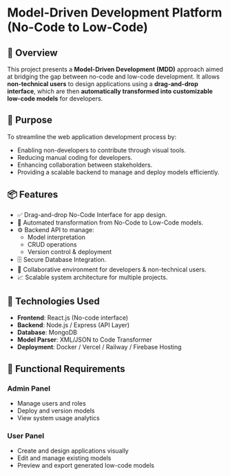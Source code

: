 # Model-Driven Development Platform (No-Code to Low-Code)

## 🚀 Overview

This project presents a **Model-Driven Development (MDD)** approach aimed at bridging the gap between no-code and low-code development. It allows **non-technical users** to design applications using a **drag-and-drop interface**, which are then **automatically transformed into customizable low-code models** for developers.

## 🎯 Purpose

To streamline the web application development process by:
- Enabling non-developers to contribute through visual tools.
- Reducing manual coding for developers.
- Enhancing collaboration between stakeholders.
- Providing a scalable backend to manage and deploy models efficiently.

## 📦 Features

- ✅ Drag-and-drop No-Code Interface for app design.
- 🔁 Automated transformation from No-Code to Low-Code models.
- ⚙️ Backend API to manage:
  - Model interpretation
  - CRUD operations
  - Version control & deployment
- 🗄️ Secure Database Integration.
- 🤝 Collaborative environment for developers & non-technical users.
- 📈 Scalable system architecture for multiple projects.

## 🔧 Technologies Used

- **Frontend**: React.js (No-code interface)
- **Backend**: Node.js / Express (API Layer)
- **Database**: MongoDB
- **Model Parser**: XML/JSON to Code Transformer
- **Deployment**: Docker / Vercel / Railway / Firebase Hosting

## 🧪 Functional Requirements

### Admin Panel
- Manage users and roles
- Deploy and version models
- View system usage analytics

### User Panel
- Create and design applications visually
- Edit and manage existing models
- Preview and export generated low-code models

